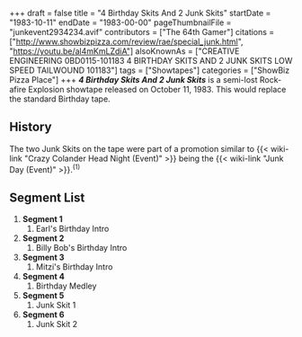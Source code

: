 +++
draft = false
title = "4 Birthday Skits And 2 Junk Skits"
startDate = "1983-10-11"
endDate = "1983-00-00"
pageThumbnailFile = "junkevent2934234.avif"
contributors = ["The 64th Gamer"]
citations = ["http://www.showbizpizza.com/review/rae/special_junk.html", "https://youtu.be/al4mKmLZdiA"]
alsoKnownAs = ["CREATIVE ENGINEERING 0BD0115-101183 4 BIRTHDAY SKITS AND 2 JUNK SKITS LOW SPEED TAILWOUND 101183"]
tags = ["Showtapes"]
categories = ["ShowBiz Pizza Place"]
+++
***4 Birthday Skits And 2 Junk Skits*** is a semi-lost Rock-afire Explosion showtape released on October 11, 1983. This would replace the standard Birthday tape.

## History

The two Junk Skits on the tape were part of a promotion similar to {{< wiki-link "Crazy Colander Head Night (Event)" >}} being the {{< wiki-link "Junk Day (Event)" >}}.<sup>(1)</sup>

## Segment List

1.  **Segment 1**
    1.  Earl's Birthday Intro
2.  **Segment 2**
    1.  Billy Bob's Birthday Intro
3.  **Segment 3**
    1.  Mitzi's Birthday Intro
4.  **Segment 4**
    1.  Birthday Medley
5.  **Segment 5**
    1.  Junk Skit 1
6.  **Segment 6**
    1.  Junk Skit 2
